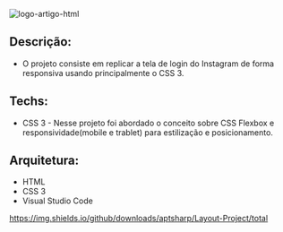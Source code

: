 ![logo-artigo-html](https://user-images.githubusercontent.com/6175226/98736150-37df4880-2383-11eb-8a1c-a4bb7fd1a2b7.png)



## Descrição:

- O projeto consiste em replicar a tela de login do Instagram de forma responsiva usando principalmente o CSS 3.

## Techs:

- CSS 3 - Nesse projeto foi abordado o conceito sobre CSS Flexbox e responsividade(mobile e trablet) para estilização e posicionamento.

## Arquitetura:

- HTML
- CSS 3
- Visual Studio Code

https://img.shields.io/github/downloads/aptsharp/Layout-Project/total

